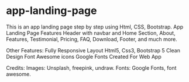 # app-landing-page
This is an app landing page step by step using Html, CSS, Bootstrap.
App Landing Page Features Header with navbar and Home Section, About, Features, Testimonial, Pricing, FAQ, Download, Footer, and much more.

Other Features:
Fully Responsive Layout
Html5, Css3, Bootstrap 5
Clean Design
Font Awesome icons
Google Fonts
Created For Web App 

Credits:
Images: Unsplash, freepink, undraw.
Fonts: Google Fonts, font awesome.

